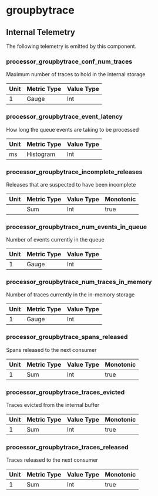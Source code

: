 [comment]: <> (Code generated by mdatagen. DO NOT EDIT.)

# groupbytrace

## Internal Telemetry

The following telemetry is emitted by this component.

### processor_groupbytrace_conf_num_traces

Maximum number of traces to hold in the internal storage

| Unit | Metric Type | Value Type |
| ---- | ----------- | ---------- |
| 1 | Gauge | Int |

### processor_groupbytrace_event_latency

How long the queue events are taking to be processed

| Unit | Metric Type | Value Type |
| ---- | ----------- | ---------- |
| ms | Histogram | Int |

### processor_groupbytrace_incomplete_releases

Releases that are suspected to have been incomplete

| Unit | Metric Type | Value Type | Monotonic |
| ---- | ----------- | ---------- | --------- |
| <nil> | Sum | Int | true |

### processor_groupbytrace_num_events_in_queue

Number of events currently in the queue

| Unit | Metric Type | Value Type |
| ---- | ----------- | ---------- |
| 1 | Gauge | Int |

### processor_groupbytrace_num_traces_in_memory

Number of traces currently in the in-memory storage

| Unit | Metric Type | Value Type |
| ---- | ----------- | ---------- |
| 1 | Gauge | Int |

### processor_groupbytrace_spans_released

Spans released to the next consumer

| Unit | Metric Type | Value Type | Monotonic |
| ---- | ----------- | ---------- | --------- |
| 1 | Sum | Int | true |

### processor_groupbytrace_traces_evicted

Traces evicted from the internal buffer

| Unit | Metric Type | Value Type | Monotonic |
| ---- | ----------- | ---------- | --------- |
| 1 | Sum | Int | true |

### processor_groupbytrace_traces_released

Traces released to the next consumer

| Unit | Metric Type | Value Type | Monotonic |
| ---- | ----------- | ---------- | --------- |
| 1 | Sum | Int | true |
